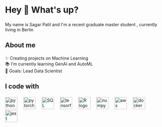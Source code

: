 <h1 align="left">Hey 👋 What's up?</h1>

###

<p align="left">My name is Sagar Patil and I'm a recent graduate master student , currently living in Berlin</p>

###

<h2 align="left">About me</h2>

###

<p align="left">✨ Creating projects on Machine Learning<br>📚 I'm currently learning GenAI and AutoML<br>🎯 Goals: Lead Data Scientist<br>

###

<h2 align="left">I code with</h2>

###

<div align="left">
  <img src="https://www.python.org/static/community_logos/python-logo-generic.svg" height="40" alt="python logo"  />
  <img width="12" />
  <img src="https://en.m.wikipedia.org/wiki/File:PyTorch_logo_black.svg" height="40" alt="pytorch logo"  />
  <img width="12" />
  <img src="file:///C:/Users/Sagar/Downloads/sql-database-generic-svgrepo-com.svg" height="40" alt="SQL logo"  />
  <img width="12" />
  <img src="file:///C:/Users/Sagar/Downloads/tensorflow.svg" height="40" alt="tensorflow logo"  />
  <img width="12" />
  <img src="https://commons.wikimedia.org/wiki/File:R_logo.svg" height="40" alt="R logo"  />
  <img width="12" />
  <img src="https://en.m.wikipedia.org/wiki/File:NumPy_logo_2020.svg" height="40" alt="numpy logo"  />
  <img width="12" />
  <img src="file:///C:/Users/Sagar/Downloads/aws-svgrepo-com.svg" height="40" alt="aws logo"  />
  <img width="12" />
  <img src="file:///C:/Users/Sagar/Downloads/docker-svgrepo-com.svg" height="40" alt="docker logo"  />
  <img width="12" />
  <img src="https://cdn.jsdelivr.net/gh/devicons/devicon/icons/jest/jest-plain.svg" height="40" alt="jest logo"  />
</div>

###
